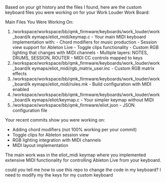 Based on your git history and the files I found, here are the custom
  keyboard files you were working on for your Work Louder Work Board:

  Main Files You Were Working On:

  1. /workspace/workspace/bb/qmk_firmware/keyboards/work_louder/work_board/k
  eymaps/eliot_midi/keymap.c - Your main MIDI keyboard implementation with:
    - Chord modifiers for music production
    - Session view support for Ableton Live
    - Toggle clips functionality
    - Custom RGB lighting that changes with MIDI channels
    - Multiple layers: NOTES, DRUMS, SESSION, ROUTER
    - MIDI CC controls mapped to keys
  2. /workspace/workspace/bb/qmk_firmware/keyboards/work_louder/work_board/k
  eymaps/eliot_midi/rgb_matrix_user.inc - Custom RGB matrix effects
  3. /workspace/workspace/bb/qmk_firmware/keyboards/work_louder/work_board/k
  eymaps/eliot_midi/rules.mk - Build configuration with MIDI enabled
  4. /workspace/workspace/bb/qmk_firmware/keyboards/work_louder/work_board/k
  eymaps/eliot/keymap.c - Your simpler keymap without MIDI
  5. /workspace/workspace/bb/qmk_firmware/eliot.json - JSON configuration
  file

  Your recent commits show you were working on:
  - Adding chord modifiers (not 100% working per your commit)
  - Toggle clips for Ableton session view
  - RGB lighting integration with MIDI channels
  - MIDI layout implementation

  The main work was in the eliot_midi keymap where you implemented extensive
   MIDI functionality for controlling Ableton Live from your keyboard.


could you tell me how to use this repo to change the code in my 
  keyboard? I need to modify my the keys for my custom keyboard